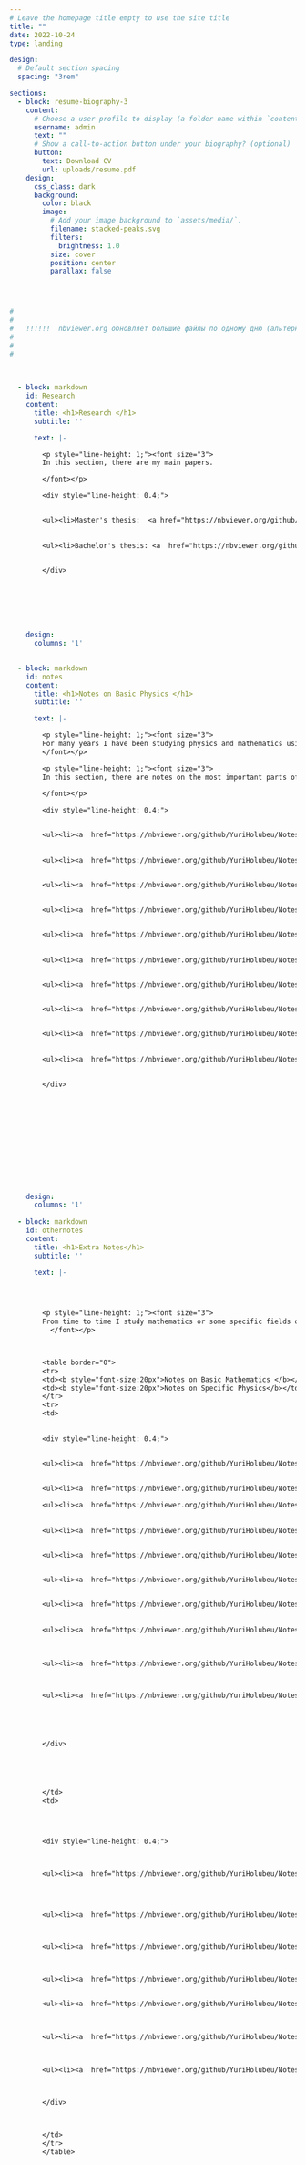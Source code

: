 ```yaml
---
# Leave the homepage title empty to use the site title
title: ""
date: 2022-10-24
type: landing

design:
  # Default section spacing
  spacing: "3rem"

sections:
  - block: resume-biography-3
    content:
      # Choose a user profile to display (a folder name within `content/authors/`)
      username: admin
      text: ""
      # Show a call-to-action button under your biography? (optional)
      button:
        text: Download CV
        url: uploads/resume.pdf
    design:
      css_class: dark
      background:
        color: black
        image:
          # Add your image background to `assets/media/`.
          filename: stacked-peaks.svg
          filters:
            brightness: 1.0
          size: cover
          position: center
          parallax: false




#
#
#   !!!!!!  nbviewer.org обновляет большие файлы по одному дню (альтернатива -  вписывать в код коммит, что неудобно, ибо потом придется менять их)
#
#
#

  
  
  - block: markdown
    id: Research
    content:
      title: <h1>Research </h1>
      subtitle: ''

      text: |-    

        <p style="line-height: 1;"><font size="3"> 
        In this section, there are my main papers.

        </font></p>

        <div style="line-height: 0.4;"> 


        <ul><li>Master's thesis:  <a href="https://nbviewer.org/github/YuriHolubeu/Notes/blob/main/some%20projects/masters_thesis_GF-MTJJ.pdf" target="_blank">Green's Function for Multiterminal Josephson </a> </li> <a href="https://nbviewer.org/github/YuriHolubeu/Notes/blob/main/some%20projects/masters_thesis_GF-MTJJ.pdf" target="_blank"> Junctions </a>  </ul> 
        
        
        <ul><li>Bachelor's thesis: <a  href="https://nbviewer.org/github/YuriHolubeu/Notes/blob/main/some%20projects/bach_thesis_lensing.pdf" target="_blank">Graviational Lensing of Binary Systems </a></li> </ul>

      
        </div>







    design:
      columns: '1'

  
  - block: markdown
    id: notes
    content:
      title: <h1>Notes on Basic Physics </h1>
      subtitle: ''

      text: |-    

        <p style="line-height: 1;"><font size="3"> 
        For many years I have been studying physics and mathematics using the a philosophy of doing science which I describe <a  href="https://nbviewer.org/github/YuriHolubeu/Notes/blob/main/learning physics.pdf" target="_blank">here</a>. In a nutshell, I believe that by structuring information in digital notes and separating the key methods and properties into a dedicated section, one can achieve a deeper understanding. The notes below are an unfinished demo version, which demonstrates how they will look after several years of development. Nevertheless, they contain many methods and many problems for practice with solutions. 
        </font></p>

        <p style="line-height: 1;"><font size="3"> 
        In this section, there are notes on the most important parts of physics. 
        
        </font></p>

        <div style="line-height: 0.4;"> 


        <ul><li><a  href="https://nbviewer.org/github/YuriHolubeu/Notes/blob/main/basic%20physics/%E2%96%A0%20%20mechanics.pdf" target="_blank">mechanics</a></li></ul>
        
        
        <ul><li><a  href="https://nbviewer.org/github/YuriHolubeu/Notes/blob/main/basic%20physics/◊%20%20field%20theory.pdf" target="_blank">field theory</a></li></ul>


        <ul><li><a  href="https://nbviewer.org/github/YuriHolubeu/Notes/blob/main/basic%20physics/◊%20gravity.pdf" target="_blank">gravity</a></li></ul>
        
        
        <ul><li><a  href="https://nbviewer.org/github/YuriHolubeu/Notes/blob/main/basic%20physics/●%20%20quantum%20mechanics.pdf" target="_blank">quantum mechanics</a></li></ul>


        <ul><li><a  href="https://nbviewer.org/github/YuriHolubeu/Notes/blob/main/basic%20physics/◘%20quantum%20field%20theory.pdf" target="_blank">quantum field theory</a></li></ul>
        
        
        <ul><li><a  href="https://nbviewer.org/github/YuriHolubeu/Notes/blob/main/basic%20physics/☐%20%20statistical%20physics.pdf" target="_blank">statistical physics</a></li></ul>


        <ul><li><a  href="https://nbviewer.org/github/YuriHolubeu/Notes/blob/main/basic%20physics/☐ condensed matter.pdf" target="_blank">condensed matter</a></li></ul>

        
        <ul><li><a  href="https://nbviewer.org/github/YuriHolubeu/Notes/blob/main/basic%20physics/♣%20%20electrodynamics.pdf" target="_blank">electrodynamics</a></li></ul>


        <ul><li><a  href="https://nbviewer.org/github/YuriHolubeu/Notes/blob/main/basic%20physics/☼%20kinetics.pdf" target="_blank">kinetics</a></li></ul>
                
        
        <ul><li><a  href="https://nbviewer.org/github/YuriHolubeu/Notes/blob/main/basic%20physics/❀%20continuum%20mechanics.pdf" target="_blank">continuum mechanics</a></li></ul>

        
        </div>













    design:
      columns: '1'
          
  - block: markdown
    id: othernotes
    content:
      title: <h1>Extra Notes</h1>
      subtitle: ''

      text: |-    


        

        <p style="line-height: 1;"><font size="3">   
        From time to time I study mathematics or some specific fields of physics, and below are my notes on some of the most important of them.
          </font></p>



        <table border="0">
        <tr>
        <td><b style="font-size:20px">Notes on Basic Mathematics </b></td>
        <td><b style="font-size:20px">Notes on Specific Physics</b></td>
        </tr>
        <tr>
        <td>
        
        
        <div style="line-height: 0.4;"> 


        <ul><li><a  href="https://nbviewer.org/github/YuriHolubeu/Notes/blob/main/mathematics/■%20%20mathematical analysis.pdf" target="_blank">mathematical analysis</a></li></ul>
        
        
        <ul><li><a  href="https://nbviewer.org/github/YuriHolubeu/Notes/blob/main/mathematics/■%20complex analysis.pdf" target="_blank">complex analysis</a></li></ul>

        <ul><li><a  href="https://nbviewer.org/github/YuriHolubeu/Notes/blob/main/mathematics/◊  differential equations.pdf" target="_blank">differential equations</a></li></ul>
        
        
        <ul><li><a  href="https://nbviewer.org/github/YuriHolubeu/Notes/blob/main/mathematics/◊  partial differential equations.pdf" target="_blank">partial diff. equations</a></li></ul>


        <ul><li><a  href="https://nbviewer.org/github/YuriHolubeu/Notes/blob/main/mathematics/◊ oscillations.pdf" target="_blank">oscillations</a></li></ul>


        <ul><li><a  href="https://nbviewer.org/github/YuriHolubeu/Notes/blob/main/mathematics/■ special functions.pdf" target="_blank">special functions</a></li></ul>

        
        <ul><li><a  href="https://nbviewer.org/github/YuriHolubeu/Notes/blob/main/mathematics/☐  algebra.pdf" target="_blank">algebra</a></li></ul>
        
        
        <ul><li><a  href="https://nbviewer.org/github/YuriHolubeu/Notes/blob/main/mathematics/☐ linear algebra.pdf" target="_blank">linear algebra</a></li></ul>

        
        
        <ul><li><a  href="https://nbviewer.org/github/YuriHolubeu/Notes/blob/main/mathematics/♣%20%20probability%20theory.pdf" target="_blank">probability theory</a></li></ul>



        <ul><li><a  href="https://nbviewer.org/github/YuriHolubeu/Notes/blob/main/mathematics/◘ differential geometry.pdf" target="_blank">differential geometry</a></li></ul>





        </div>





        </td>
        <td>




        <div style="line-height: 0.4;"> 



        <ul><li><a  href="https://nbviewer.org/github/YuriHolubeu/Notes/blob/main/specific%20physics/❁%20special%20field%20and%20gravity%20theories.pdf" target="_blank">special field theories</a></li></ul>
        



        <ul><li><a  href="https://nbviewer.org/github/YuriHolubeu/Notes/blob/main/specific%20physics/◊%20cosmology.pdf" target="_blank">cosmology</a></li></ul>



        <ul><li><a  href="https://nbviewer.org/github/YuriHolubeu/Notes/blob/main/specific%20physics/☐%20thermodynamics.pdf" target="_blank">thermodynamics</a></li></ul>



        <ul><li><a  href="https://nbviewer.org/github/YuriHolubeu/Notes/blob/main/specific%20physics/♣%20magnetism.pdf" target="_blank">magnetism</a></li></ul>


        <ul><li><a  href="https://nbviewer.org/github/YuriHolubeu/Notes/blob/main/specific%20physics/♣%20optics.pdf" target="_blank">optics</a></li></ul>
        


        <ul><li><a  href="https://nbviewer.org/github/YuriHolubeu/Notes/blob/main/specific%20physics/☐%20superconductivity.pdf" target="_blank">superconductivity</a></li></ul>
        


        <ul><li><a  href="https://nbviewer.org/github/YuriHolubeu/Notes/blob/main/specific%20physics/●%20quantum%20information%20theory.pdf" target="_blank">quantum information</a></li></ul>



        </div>


        
        </td>
        </tr>
        </table>
        
        












          
  - block: markdown
    id: researchnotes
    content:
      title: <h1>Notes on Some Research Projects in Physics</h1>
      subtitle: ''
      text: |-
    
        <p style="line-height: 1;"><font size="3"> 
        I had several research projects, which didn't lead to the creation of articles, but I tried my best and made notes on each. One of the projects below is currently my main project.
        </font></p>

        <div style="line-height: 0.4;"> 


        <ul style="margin-bottom: 40px;"><li><a  href="https://nbviewer.org/github/YuriHolubeu/Notes/blob/main/some%20projects/☐ spin models with dissipation p1.pdf" target="_blank">spin models with dissipation part 1</a>, &nbsp; <a  href="https://nbviewer.org/github/YuriHolubeu/Notes/blob/main/some%20projects/☐ spin models with dissipation p2.pdf" target="_blank">part 2</a> </li></ul>



        <ul><li><a  href="https://nbviewer.org/github/YuriHolubeu/Notes/blob/main/some%20projects/☐ Green's function special methods.pdf" target="_blank">Green's function special methods for condensed matter</a></li></ul>


        <ul><li><a  href="https://nbviewer.org/github/YuriHolubeu/Notes/blob/main/some%20projects/☐ sc junctions p1.pdf" target="_blank">superconductive junctions part 1</a>, &nbsp; <a  href="https://nbviewer.org/github/YuriHolubeu/Notes/blob/main/some%20projects/☐ sc junctions p2.pdf" target="_blank">part 2</a> </li></ul>


        <ul style="margin-bottom: 40px;"><li><a  href="https://nbviewer.org/github/YuriHolubeu/Notes/blob/main/some%20projects/◘%20waveguide%20QED.pdf" target="_blank">waveguide QED</a></li></ul>
        



        <ul><li><a  href="https://nbviewer.org/github/YuriHolubeu/Notes/blob/main/some%20projects/◊%20gravitational%20lensing.pdf" target="_blank">gravitational lensing</a></li></ul> 
        
        
        
        
        
        <ul style="margin-bottom: 40px;"><li><a  href="https://nbviewer.org/github/YuriHolubeu/Notes/blob/main/some%20projects/◊%20gravitational%20waves.pdf" target="_blank">gravitational waves</a></li></ul>
        


        <ul><li><a  href="https://nbviewer.org/github/YuriHolubeu/Notes/blob/main/some%20projects/❁%20duality%20in%20special%20field%20theories.pdf" target="_blank">duality in special field theories</a></li></ul></li></ul>

        </div>



  - block: markdown
    id: diplomas
    content:
      title: <h1>Diplomas</h1>
      subtitle: ''
      text: |-

        {{< lightbox img1="/media/bd.jpg" caption1="Bachelor's Diploma from MIPT" img2="/media/md.jpg" caption2="Master's Diploma from KU Leuven ⠀⠀⠀⠀(with distinction)" >}}








        



---
```



